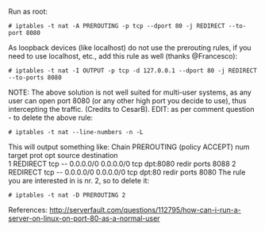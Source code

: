 Run as root:
```
# iptables -t nat -A PREROUTING -p tcp --dport 80 -j REDIRECT --to-port 8080
```
As loopback devices (like localhost) do not use the prerouting rules, if you need to use localhost, etc., add this rule as well (thanks @Francesco):
```
# iptables -t nat -I OUTPUT -p tcp -d 127.0.0.1 --dport 80 -j REDIRECT --to-ports 8080
```
NOTE: The above solution is not well suited for multi-user systems, as any user can open port 8080 (or any other high port you decide to use), thus intercepting the traffic. (Credits to CesarB).
EDIT: as per comment question - to delete the above rule:
```
# iptables -t nat --line-numbers -n -L
```
This will output something like:
Chain PREROUTING (policy ACCEPT)
num  target     prot opt source               destination         
1    REDIRECT   tcp  --  0.0.0.0/0            0.0.0.0/0           tcp dpt:8080 redir ports 8088
2    REDIRECT   tcp  --  0.0.0.0/0            0.0.0.0/0           tcp dpt:80 redir ports 8080
The rule you are interested in is nr. 2, so to delete it:
```
# iptables -t nat -D PREROUTING 2
```
References:
http://serverfault.com/questions/112795/how-can-i-run-a-server-on-linux-on-port-80-as-a-normal-user
